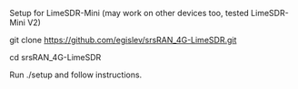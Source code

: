 Setup for LimeSDR-Mini (may work on other devices too, tested LimeSDR-Mini V2)

git clone https://github.com/egislev/srsRAN_4G-LimeSDR.git

cd srsRAN_4G-LimeSDR

Run ./setup and follow instructions.
